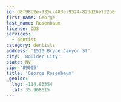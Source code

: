 ```yaml
---
id: d8f98b2e-935c-483e-9524-823d26e232b0
first_name: George
last_name: Rosenbaum
license: DDS
services:
  - dentist
category: dentists
address: '1510 Bryce Canyon St'
city: 'Boulder City'
state: NV
zip: '89005'
title: 'George Rosenbaum'
_geoloc:
  lng: -114.83354
  lat: 35.968615
---
```

